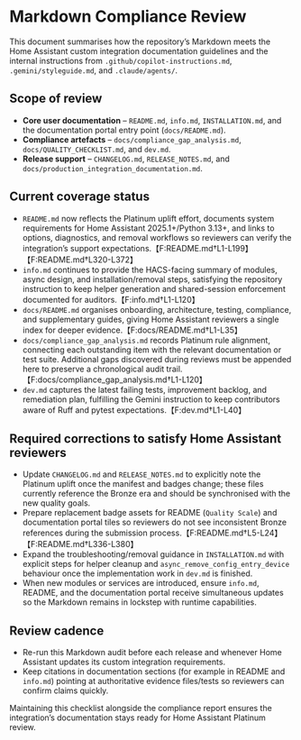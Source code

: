 # Markdown Compliance Review

This document summarises how the repository’s Markdown meets the Home Assistant
custom integration documentation guidelines and the internal instructions from
`.github/copilot-instructions.md`, `.gemini/styleguide.md`, and
`.claude/agents/`.

## Scope of review
- **Core user documentation** – `README.md`, `info.md`, `INSTALLATION.md`, and
the documentation portal entry point (`docs/README.md`).
- **Compliance artefacts** – `docs/compliance_gap_analysis.md`,
  `docs/QUALITY_CHECKLIST.md`, and `dev.md`.
- **Release support** – `CHANGELOG.md`, `RELEASE_NOTES.md`, and
  `docs/production_integration_documentation.md`.

## Current coverage status
- `README.md` now reflects the Platinum uplift effort, documents system
  requirements for Home Assistant 2025.1+/Python 3.13+, and links to options,
  diagnostics, and removal workflows so reviewers can verify the integration’s
  support expectations.【F:README.md†L1-L199】【F:README.md†L320-L372】
- `info.md` continues to provide the HACS-facing summary of modules, async
  design, and installation/removal steps, satisfying the repository instruction
  to keep helper generation and shared-session enforcement documented for
  auditors.【F:info.md†L1-L120】
- `docs/README.md` organises onboarding, architecture, testing, compliance, and
  supplementary guides, giving Home Assistant reviewers a single index for
  deeper evidence.【F:docs/README.md†L1-L35】
- `docs/compliance_gap_analysis.md` records Platinum rule alignment, connecting
  each outstanding item with the relevant documentation or test suite.
  Additional gaps discovered during reviews must be appended here to preserve a
  chronological audit trail.【F:docs/compliance_gap_analysis.md†L1-L120】
- `dev.md` captures the latest failing tests, improvement backlog, and
  remediation plan, fulfilling the Gemini instruction to keep contributors aware
  of Ruff and pytest expectations.【F:dev.md†L1-L40】

## Required corrections to satisfy Home Assistant reviewers
- Update `CHANGELOG.md` and `RELEASE_NOTES.md` to explicitly note the Platinum
  uplift once the manifest and badges change; these files currently reference the
  Bronze era and should be synchronised with the new quality goals.
- Prepare replacement badge assets for README (`Quality Scale`) and
  documentation portal tiles so reviewers do not see inconsistent Bronze
  references during the submission process.【F:README.md†L5-L24】【F:README.md†L336-L380】
- Expand the troubleshooting/removal guidance in `INSTALLATION.md` with explicit
  steps for helper cleanup and `async_remove_config_entry_device` behaviour once
  the implementation work in `dev.md` is finished.
- When new modules or services are introduced, ensure `info.md`, README, and the
  documentation portal receive simultaneous updates so the Markdown remains in
  lockstep with runtime capabilities.

## Review cadence
- Re-run this Markdown audit before each release and whenever Home Assistant
  updates its custom integration requirements.
- Keep citations in documentation sections (for example in README and
  `info.md`) pointing at authoritative evidence files/tests so reviewers can
  confirm claims quickly.

Maintaining this checklist alongside the compliance report ensures the
integration’s documentation stays ready for Home Assistant Platinum review.
